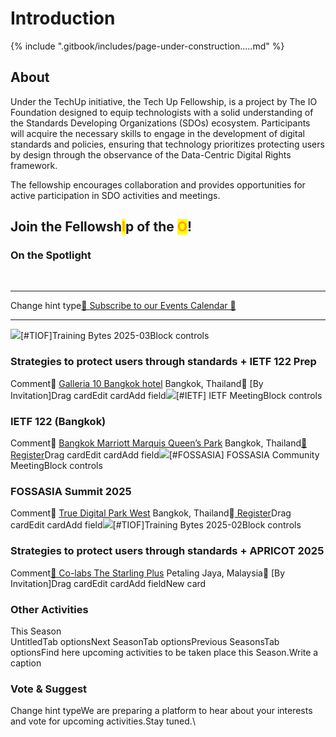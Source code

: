 # Introduction

{% include ".gitbook/includes/page-under-construction.....md" %}

## About

Under the TechUp initiative, the Tech Up Fellowship, is a project by The IO Foundation designed to equip technologists with a solid understanding of the Standards Developing Organizations (SDOs) ecosystem. Participants will acquire the necessary skills to engage in the development of digital standards and policies, ensuring that technology prioritizes protecting users by design through the observance of the Data-Centric Digital Rights framework.

The fellowship encourages collaboration and provides opportunities for active participation in SDO activities and meetings.

## Join the Fellowsh<mark style="color:orange;">I</mark>p of the <mark style="color:orange;">O</mark>!







### On the Spotlight <a href="#on-the-spotlight" id="on-the-spotlight"></a>

​

***

Change hint type​[📅 Subscribe to our Events Calendar 📅](https://tiof.click/EventsCalendar)​​

***

​![](https://www.gitbook.com/cdn-cgi/image/width=371,dpr=2,format=auto/https%3A%2F%2Ffiles.gitbook.com%2Fv0%2Fb%2Fgitbook-x-prod.appspot.com%2Fo%2Fspaces%2FsRFrwDq11pmSbWoSLKjc%2Fuploads%2FlMZ9Eqzf40R3oN9GGYNY%2FGrayscaleimage54065.jpg%3Falt%3Dmedia%26token%3D8330bb03-2a6d-4657-81ac-4d7f191eeb78)\[#TIOF]Training Bytes 2025-03Block controls

### Strategies to protect users through standards + IETF 122 Prep  <a href="#strategies-to-protect-users-through-standards--ietf-122-prep" id="strategies-to-protect-users-through-standards--ietf-122-prep"></a>

Comment📍 [Galleria 10 Bangkok hotel](https://maps.app.goo.gl/wo1FSYCNj4CtsyV36) Bangkok, Thailand🎫 \[By Invitation]Drag cardEdit cardAdd field![](https://www.gitbook.com/cdn-cgi/image/width=371,dpr=2,format=auto/https%3A%2F%2Ffiles.gitbook.com%2Fv0%2Fb%2Fgitbook-x-prod.appspot.com%2Fo%2Fspaces%2FsRFrwDq11pmSbWoSLKjc%2Fuploads%2F6KUzJ6JZMS6fGMo6RmsF%2FGrayscaleimage82279.jpg%3Falt%3Dmedia%26token%3Dd2d9bd38-b381-467c-81a6-29567535ed4f)\[#IETF] IETF MeetingBlock controls

### IETF 122 (Bangkok) <a href="#ietf-122-bangkok" id="ietf-122-bangkok"></a>

Comment📍 [Bangkok Marriott Marquis Queen’s Park](https://maps.app.goo.gl/7n6vW1cZqodFRRyA7) Bangkok, Thailand​[🎫 Register](https://registration.ietf.org/122/)​Drag cardEdit cardAdd field![](https://www.gitbook.com/cdn-cgi/image/width=371,dpr=2,format=auto/https%3A%2F%2Ffiles.gitbook.com%2Fv0%2Fb%2Fgitbook-x-prod.appspot.com%2Fo%2Fspaces%2FsRFrwDq11pmSbWoSLKjc%2Fuploads%2FyC3ePEptVvidFjTRvWYj%2FUntitled%20design%20\(6\).png%3Falt%3Dmedia%26token%3D834a48a6-0dc5-4410-ba46-9d993e99cf7a)\[#FOSSASIA] FOSSASIA Community MeetingBlock controls

### FOSSASIA Summit 2025 <a href="#fossasia-summit-2025" id="fossasia-summit-2025"></a>

Comment📍 [True Digital Park West](https://maps.app.goo.gl/8qzMuSeTZ3ng7gn5A) Bangkok, Thailand🎫[ Register](https://eventyay.com/e/4c0e0c27)​Drag cardEdit cardAdd field![](https://www.gitbook.com/cdn-cgi/image/width=371,dpr=2,format=auto/https%3A%2F%2Ffiles.gitbook.com%2Fv0%2Fb%2Fgitbook-x-prod.appspot.com%2Fo%2Fspaces%2FsRFrwDq11pmSbWoSLKjc%2Fuploads%2FNgBPpU45hvUOqiB5pWyI%2FGrayscaleimage63512.jpg%3Falt%3Dmedia%26token%3D5631cd70-3990-41b5-9997-eee76c7177ca)\[#TIOF]Training Bytes 2025-02Block controls

### Strategies to protect users through standards + APRICOT 2025 <a href="#strategies-to-protect-users-through-standards--apricot-2025" id="strategies-to-protect-users-through-standards--apricot-2025"></a>

Comment​[📍 Co-labs The Starling Plus](https://maps.app.goo.gl/rJy6LXpuWgWwKtFn8) Petaling Jaya, Malaysia🎫 \[By Invitation]Drag cardEdit cardAdd fieldNew card

### Other Activities <a href="#other-activities" id="other-activities"></a>

This Season\
UntitledTab optionsNext SeasonTab optionsPrevious SeasonsTab optionsFind here upcoming activities to be taken place this Season.​Write a caption​

### Vote & Suggest <a href="#vote-and-suggest" id="vote-and-suggest"></a>

Change hint typeWe are preparing a platform to hear about your interests and vote for upcoming activities.Stay tuned.​\






